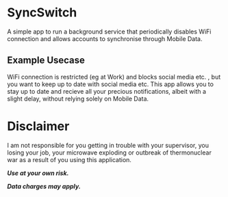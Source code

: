 # SyncSwitch
A simple app to run a background service that periodically disables WiFi connection and allows accounts to synchronise through Mobile Data. 

## Example Usecase
WiFi connection is restricted (eg at Work) and blocks social media etc. , but you want to keep up to date with social media etc. This app allows you to stay up to date and recieve all your precious notifications, albeit with a slight delay, without relying solely on Mobile Data.

# Disclaimer
I am not responsible for you getting in trouble with your supervisor, you losing your job, your microwave exploding or outbreak of thermonuclear war as a result of you using this application. 

***Use at your own risk.***

***Data charges may apply.***
